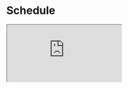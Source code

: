 # Schedule

<iframe src="https://docs.google.com/document/d/1pARTyYvR_WThEHyAJnxxuWGQYEWrTsl8s4pRWbXOTKg/pub?embedded=true"></iframe>